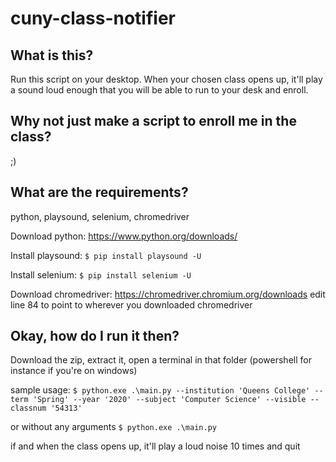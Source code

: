 # cuny-class-notifier

## What is this? 

Run this script on your desktop. When your chosen class opens up, it'll play a sound loud enough that you will be able to run to your desk and enroll.

## Why not just make a script to enroll me in the class?

;)

## What are the requirements?

python, playsound, selenium, chromedriver

Download python: https://www.python.org/downloads/

Install playsound: `$ pip install playsound -U`

Install selenium: `$ pip install selenium -U`

Download chromedriver: https://chromedriver.chromium.org/downloads
edit line 84 to point to wherever you downloaded chromedriver

## Okay, how do I run it then?

Download the zip, extract it, open a terminal in that folder (powershell for instance if you're on windows)

sample usage: `$ python.exe .\main.py --institution 'Queens College' --term 'Spring' --year '2020' --subject 'Computer Science' --visible --classnum '54313'`

or without any arguments `$ python.exe .\main.py`

if and when the class opens up, it'll play a loud noise 10 times and quit
